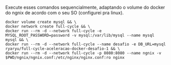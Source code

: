 Execute esses comandos sequencialmente, adaptando o volume do docker do ngnix
de acordo com o seu SO (configurei pra linux).

```
docker volume create mysql && \
docker network create full-cycle && \
docker run --rm -d --network full-cycle -e MYSQL_ROOT_PASSWORD=password -v mysql:/var/lib/mysql --name mysql mysql && \
docker run --rm -d --network full-cycle --name desafio -e DB_URL=mysql ryaryu/full-cycle-aceleracao-docker-desafio-1 && \
docker run --rm -d --network full-cycle -p 8080:8080 --name ngnix -v $PWD/ngnix/ngnix.conf:/etc/nginx/nginx.conf:ro nginx
```